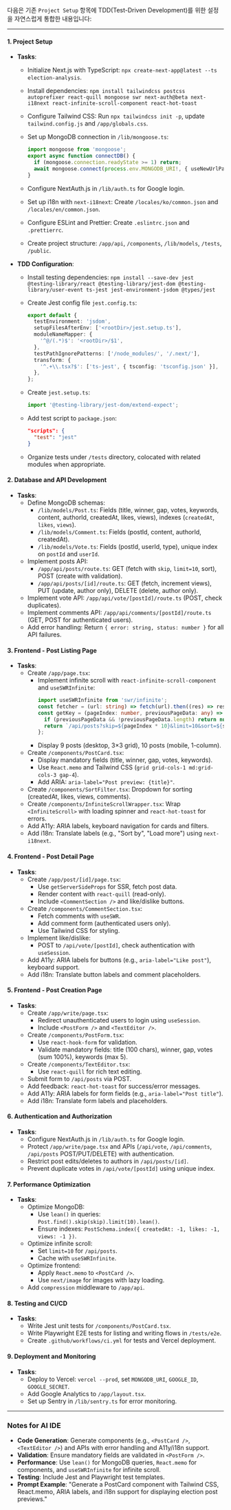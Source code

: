 다음은 기존 `Project Setup` 항목에 TDD(Test-Driven Development)를 위한 설정을 자연스럽게 통합한 내용입니다:

---

#### 1. Project Setup

* **Tasks**:

  * Initialize Next.js with TypeScript: `npx create-next-app@latest --ts election-analysis`.
  * Install dependencies:
    `npm install tailwindcss postcss autoprefixer react-quill mongoose swr next-auth@beta next-i18next react-infinite-scroll-component react-hot-toast`
  * Configure Tailwind CSS: Run `npx tailwindcss init -p`, update `tailwind.config.js` and `/app/globals.css`.
  * Set up MongoDB connection in `/lib/mongoose.ts`:

    ```ts
    import mongoose from 'mongoose';
    export async function connectDB() {
      if (mongoose.connection.readyState >= 1) return;
      await mongoose.connect(process.env.MONGODB_URI!, { useNewUrlParser: true, useUnifiedTopology: true });
    }
    ```
  * Configure NextAuth.js in `/lib/auth.ts` for Google login.
  * Set up i18n with `next-i18next`: Create `/locales/ko/common.json` and `/locales/en/common.json`.
  * Configure ESLint and Prettier: Create `.eslintrc.json` and `.prettierrc`.
  * Create project structure: `/app/api`, `/components`, `/lib/models`, `/tests`, `/public`.

* **TDD Configuration**:

  * Install testing dependencies:
    `npm install --save-dev jest @testing-library/react @testing-library/jest-dom @testing-library/user-event ts-jest jest-environment-jsdom @types/jest`
  * Create Jest config file `jest.config.ts`:

    ```ts
    export default {
      testEnvironment: 'jsdom',
      setupFilesAfterEnv: ['<rootDir>/jest.setup.ts'],
      moduleNameMapper: {
        '^@/(.*)$': '<rootDir>/$1',
      },
      testPathIgnorePatterns: ['/node_modules/', '/.next/'],
      transform: {
        '^.+\\.tsx?$': ['ts-jest', { tsconfig: 'tsconfig.json' }],
      },
    };
    ```
  * Create `jest.setup.ts`:

    ```ts
    import '@testing-library/jest-dom/extend-expect';
    ```
  * Add test script to `package.json`:

    ```json
    "scripts": {
      "test": "jest"
    }
    ```
  * Organize tests under `/tests` directory, colocated with related modules when appropriate.

#### 2. Database and API Development
- **Tasks**:
  - Define MongoDB schemas:
    - `/lib/models/Post.ts`: Fields (title, winner, gap, votes, keywords, content, authorId, createdAt, likes, views), indexes (`createdAt`, `likes`, `views`).
    - `/lib/models/Comment.ts`: Fields (postId, content, authorId, createdAt).
    - `/lib/models/Vote.ts`: Fields (postId, userId, type), unique index on `postId` and `userId`.
  - Implement posts API:
    - `/app/api/posts/route.ts`: GET (fetch with `skip`, `limit=10`, sort), POST (create with validation).
    - `/app/api/posts/[id]/route.ts`: GET (fetch, increment views), PUT (update, author only), DELETE (delete, author only).
  - Implement vote API: `/app/api/vote/[postId]/route.ts` (POST, check duplicates).
  - Implement comments API: `/app/api/comments/[postId]/route.ts` (GET, POST for authenticated users).
  - Add error handling: Return `{ error: string, status: number }` for all API failures.

#### 3. Frontend - Post Listing Page
- **Tasks**:
  - Create `/app/page.tsx`:
    - Implement infinite scroll with `react-infinite-scroll-component` and `useSWRInfinite`:
      ```ts
      import useSWRInfinite from 'swr/infinite';
      const fetcher = (url: string) => fetch(url).then((res) => res.json());
      const getKey = (pageIndex: number, previousPageData: any) => {
        if (previousPageData && !previousPageData.length) return null;
        return `/api/posts?skip=${pageIndex * 10}&limit=10&sort=${sort}`;
      };
      ```
    - Display 9 posts (desktop, 3×3 grid), 10 posts (mobile, 1-column).
  - Create `/components/PostCard.tsx`:
    - Display mandatory fields (title, winner, gap, votes, keywords).
    - Use `React.memo` and Tailwind CSS (`grid grid-cols-1 md:grid-cols-3 gap-4`).
    - Add ARIA: `aria-label="Post preview: {title}"`.
  - Create `/components/SortFilter.tsx`: Dropdown for sorting (createdAt, likes, views, comments).
  - Create `/components/InfiniteScrollWrapper.tsx`: Wrap `<InfiniteScroll>` with loading spinner and `react-hot-toast` for errors.
  - Add A11y: ARIA labels, keyboard navigation for cards and filters.
  - Add i18n: Translate labels (e.g., "Sort by", "Load more") using `next-i18next`.

#### 4. Frontend - Post Detail Page
- **Tasks**:
  - Create `/app/post/[id]/page.tsx`:
    - Use `getServerSideProps` for SSR, fetch post data.
    - Render content with `react-quill` (read-only).
    - Include `<CommentSection />` and like/dislike buttons.
  - Create `/components/CommentSection.tsx`:
    - Fetch comments with `useSWR`.
    - Add comment form (authenticated users only).
    - Use Tailwind CSS for styling.
  - Implement like/dislike:
    - POST to `/api/vote/[postId]`, check authentication with `useSession`.
  - Add A11y: ARIA labels for buttons (e.g., `aria-label="Like post"`), keyboard support.
  - Add i18n: Translate button labels and comment placeholders.

#### 5. Frontend - Post Creation Page
- **Tasks**:
  - Create `/app/write/page.tsx`:
    - Redirect unauthenticated users to login using `useSession`.
    - Include `<PostForm />` and `<TextEditor />`.
  - Create `/components/PostForm.tsx`:
    - Use `react-hook-form` for validation.
    - Validate mandatory fields: title (100 chars), winner, gap, votes (sum 100%), keywords (max 5).
  - Create `/components/TextEditor.tsx`:
    - Use `react-quill` for rich text editing.
  - Submit form to `/api/posts` via POST.
  - Add feedback: `react-hot-toast` for success/error messages.
  - Add A11y: ARIA labels for form fields (e.g., `aria-label="Post title"`).
  - Add i18n: Translate form labels and placeholders.

#### 6. Authentication and Authorization
- **Tasks**:
  - Configure NextAuth.js in `/lib/auth.ts` for Google login.
  - Protect `/app/write/page.tsx` and APIs (`/api/vote`, `/api/comments`, `/api/posts` POST/PUT/DELETE) with authentication.
  - Restrict post edits/deletes to authors in `/api/posts/[id]`.
  - Prevent duplicate votes in `/api/vote/[postId]` using unique index.

#### 7. Performance Optimization
- **Tasks**:
  - Optimize MongoDB:
    - Use `lean()` in queries: `Post.find().skip(skip).limit(10).lean()`.
    - Ensure indexes: `PostSchema.index({ createdAt: -1, likes: -1, views: -1 })`.
  - Optimize infinite scroll:
    - Set `limit=10` for `/api/posts`.
    - Cache with `useSWRInfinite`.
  - Optimize frontend:
    - Apply `React.memo` to `<PostCard />`.
    - Use `next/image` for images with lazy loading.
  - Add `compression` middleware to `/app/api`.

#### 8. Testing and CI/CD
- **Tasks**:
  - Write Jest unit tests for `/components/PostCard.tsx`.
  - Write Playwright E2E tests for listing and writing flows in `/tests/e2e`.
  - Create `.github/workflows/ci.yml` for tests and Vercel deployment.

#### 9. Deployment and Monitoring
- **Tasks**:
  - Deploy to Vercel: `vercel --prod`, set `MONGODB_URI`, `GOOGLE_ID`, `GOOGLE_SECRET`.
  - Add Google Analytics to `/app/layout.tsx`.
  - Set up Sentry in `/lib/sentry.ts` for error monitoring.

---

### Notes for AI IDE
- **Code Generation**: Generate components (e.g., `<PostCard />`, `<TextEditor />`) and APIs with error handling and A11y/i18n support.
- **Validation**: Ensure mandatory fields are validated in `<PostForm />`.
- **Performance**: Use `lean()` for MongoDB queries, `React.memo` for components, and `useSWRInfinite` for infinite scroll.
- **Testing**: Include Jest and Playwright test templates.
- **Prompt Example**: "Generate a PostCard component with Tailwind CSS, React.memo, ARIA labels, and i18n support for displaying election post previews."